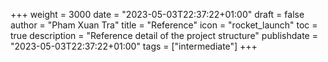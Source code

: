 +++
weight = 3000
date = "2023-05-03T22:37:22+01:00"
draft = false
author = "Pham Xuan Tra"
title = "Reference"
icon = "rocket_launch"
toc = true
description = "Reference detail of the project structure"
publishdate = "2023-05-03T22:37:22+01:00"
tags = ["intermediate"]
+++
